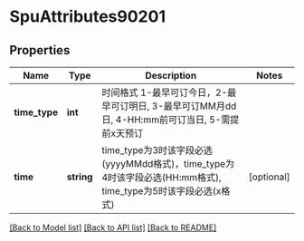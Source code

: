# SpuAttributes90201

## Properties
Name | Type | Description | Notes
------------ | ------------- | ------------- | -------------
**time_type** | **int** | 时间格式 1-最早可订今日，2-最早可订明日, 3-最早可订MM月dd日, 4-HH:mm前可订当日, 5-需提前x天预订 | 
**time** | **string** | time_type为3时该字段必选(yyyyMMdd格式)，time_type为4时该字段必选(HH:mm格式), time_type为5时该字段必选(x格式) | [optional] 

[[Back to Model list]](../../README.md#documentation-for-models) [[Back to API list]](../../README.md#documentation-for-api-endpoints) [[Back to README]](../../README.md)

